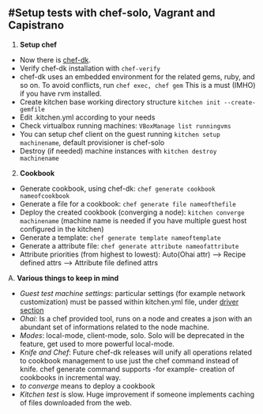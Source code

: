 #Setup tests with chef-solo, Vagrant and Capistrano
---
1. **Setup chef** 
 * Now there is [chef-dk](http://downloads.chef.io/chef-dk/).
 * Verify chef-dk installation with `chef-verify`
 * chef-dk uses an embedded environment for the related gems, ruby, and so on. To avoid conflicts, run `chef exec, chef gem` This is a must (IMHO) if you have rvm installed. 
 * Create kitchen base working directory structure `kitchen init --create-gemfile`
 * Edit .kitchen.yml according to your needs
 * Check virtualbox running machines: `VBoxManage list runningvms`
 * You can setup chef client on the guest running `kitchen setup machinename`, default provisioner is chef-solo
 * Destroy (if needed) machine instances with `kitchen destroy machinename`

2. **Cookbook**
 * Generate cookbook, using chef-dk: `chef generate cookbook nameofcookbook`
 * Generate a file for a cookbook: `chef generate file nameofthefile`
 * Deploy the created cookbook (converging a node): `kitchen converge machinename` (machine name is needed if you have multiple guest host configured in the kitchen)
 * Generate a template: `chef generate template nameoftemplate`   
 * Generate a attribute file: `chef generate attribute nameofattribute`
 * Attribute priorities (from highest to lowest): Auto(Ohai attr) --> Recipe defined attrs --> Attribute file defined attrs  

A. **Various things to keep in mind**
 * *Guest test machine settings*: particular settings (for example network customization) must be passed within kitchen.yml file, under [driver section](https://github.com/test-kitchen/kitchen-vagrant#-network)
 * *Ohai*: Is a chef provided tool, runs on a node and creates a json with an abundant set of informations related to the node machine.
 * *Modes*: local-mode, client-mode, solo. Solo will be deprecated in the feature, get used to more powerful local-mode.
 * *Knife and Chef*: Future chef-dk releases will unify all operations related to cookbook management to use just the chef command instead of knife. chef generate command supports -for example- creation of cookbooks in incremental way.
 * *to converge* means to deploy a cookbook 
 * *Kitchen test* is slow. Huge improvement if someone implements caching of files downloaded from the web.  
